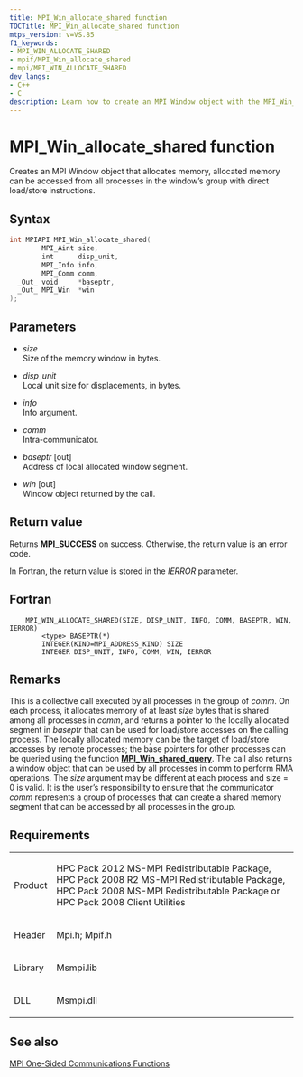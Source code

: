 ```yaml
---
title: MPI_Win_allocate_shared function
TOCTitle: MPI_Win_allocate_shared function
mtps_version: v=VS.85
f1_keywords:
- MPI_WIN_ALLOCATE_SHARED
- mpif/MPI_Win_allocate_shared
- mpi/MPI_WIN_ALLOCATE_SHARED
dev_langs:
- C++
- C
description: Learn how to create an MPI Window object with the MPI_Win_allocate_shared function. Understand syntax, parameters, and return values for successful implementation.
---
```


# MPI\_Win\_allocate\_shared function

Creates an MPI Window object that allocates memory, allocated memory can be accessed from all processes in the window’s group with direct load/store instructions.

## Syntax

``` c++
int MPIAPI MPI_Win_allocate_shared(
        MPI_Aint size,
        int      disp_unit,
        MPI_Info info,
        MPI_Comm comm,
  _Out_ void     *baseptr,
  _Out_ MPI_Win  *win
);
```

## Parameters

  - *size*  
    Size of the memory window in bytes.

  - *disp\_unit*  
    Local unit size for displacements, in bytes.

  - *info*  
    Info argument.

  - *comm*  
    Intra-communicator.

  - *baseptr* \[out\]  
    Address of local allocated window segment.

  - *win* \[out\]  
    Window object returned by the call.

## Return value

Returns **MPI\_SUCCESS** on success. Otherwise, the return value is an error code.

In Fortran, the return value is stored in the *IERROR* parameter.

## Fortran

``` FORTRAN
    MPI_WIN_ALLOCATE_SHARED(SIZE, DISP_UNIT, INFO, COMM, BASEPTR, WIN, IERROR)
        <type> BASEPTR(*)
        INTEGER(KIND=MPI_ADDRESS_KIND) SIZE
        INTEGER DISP_UNIT, INFO, COMM, WIN, IERROR
```

## Remarks

This is a collective call executed by all processes in the group of *comm*. On each process, it allocates memory of at least *size* bytes that is shared among all processes in *comm*, and returns a pointer to the locally allocated segment in *baseptr* that can be used for load/store accesses on the calling process. The locally allocated memory can be the target of load/store accesses by remote processes; the base pointers for other processes can be queried using the function [**MPI\_Win\_shared\_query**](mpi-win-shared-query-function.md). The call also returns a window object that can be used by all processes in comm to perform RMA operations. The *size* argument may be different at each process and size = 0 is valid. It is the user’s responsibility to ensure that the communicator *comm* represents a group of processes that can create a shared memory segment that can be accessed by all processes in the group.

## Requirements

<table>
<colgroup>
<col/>
<col/>
</colgroup>
<tbody>
<tr class="odd">
<td><p>Product</p></td>
<td><p>HPC Pack 2012 MS-MPI Redistributable Package, HPC Pack 2008 R2 MS-MPI Redistributable Package, HPC Pack 2008 MS-MPI Redistributable Package or HPC Pack 2008 Client Utilities</p></td>
</tr>
<tr class="even">
<td><p>Header</p></td>
<td>Mpi.h;
Mpif.h</td>
</tr>
<tr class="odd">
<td><p>Library</p></td>
<td>Msmpi.lib</td>
</tr>
<tr class="even">
<td><p>DLL</p></td>
<td>Msmpi.dll</td>
</tr>
</tbody>
</table>


## See also

[MPI One-Sided Communications Functions](mpi-one-sided-communications-functions.md)

